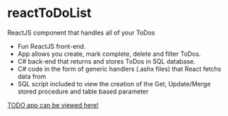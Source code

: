 # reactToDoList

ReactJS component that handles all of your ToDos

+ Fun ReactJS front-end.
+ App allows you create, mark complete, delete and filter ToDos.
+ C# back-end that returns and stores ToDos in SQL database.
+ C# code in the form of generic handlers (.ashx files) that React fetchs data from
+ SQL script included to view the creation of the Get, Update/Merge stored procedure and table based parameter

<a href="http://bigvoltage.com/reactToDo/">TODO app can be viewed here!</a>
